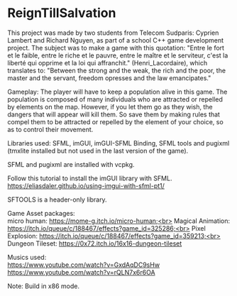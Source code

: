 ﻿# ReignTillSalvation
This project was made by two students from Telecom Sudparis: Cyprien Lambert and Richard Nguyen,
as part of a school C++ game development project. The subject was to make a game with this quotation: "Entre le fort et le faible, entre le riche et le pauvre, entre le maître et le serviteur, c'est la liberté qui opprime et la loi qui affranchit." (Henri_Lacordaire), which translates to: "Between the strong and the weak, the rich and the poor, the master and the servant, freedom opresses and the law emancipates."

Gameplay:
The player will have to keep a population alive in this game. The population is composed of many individuals who are attracted or repelled by elements on the map. However, if you let them go as they wish, the dangers that will appear will kill them. So save them by making rules that compel them to be attracted or repelled by the element of your choice, so as to control their movement.


Libraries used: SFML, imGUI, imGUI-SFML Binding, SFML tools and pugixml (tmxlite installed but not used in the last version of the game).

SFML and pugixml are installed with vcpkg.

Follow this tutorial to install the imGUI library with SFML.
https://eliasdaler.github.io/using-imgui-with-sfml-pt1/

SFTOOLS is a header-only library.


Game Asset packages:<br>
micro human: https://mome-g.itch.io/micro-human;<br>
Magical Animation: https://itch.io/queue/c/188467/effects?game_id=325286;<br>
Pixel Explosion: https://itch.io/queue/c/188467/effects?game_id=359213;<br>
Dungeon Tileset: https://0x72.itch.io/16x16-dungeon-tileset<br>

Musics used:<br>
https://www.youtube.com/watch?v=GxdAqDC9sHw<br>
https://www.youtube.com/watch?v=rQLN7x6r6OA


Note: Build in x86 mode.
